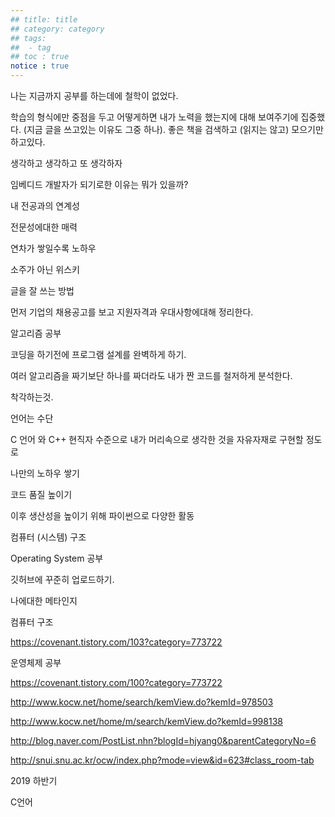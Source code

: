 ```yaml
---
## title: title
## category: category
## tags:
##  - tag
## toc : true
notice : true
---
```

나는 지금까지 공부를 하는데에 철학이 없었다.

학습의 형식에만 중점을 두고 어떻게하면 내가 노력을 했는지에 대해 보여주기에 집중했다. (지금 글을 쓰고있는 이유도 그중 하나). 좋은 책을 검색하고 (읽지는 않고) 모으기만 하고있다.



생각하고 생각하고 또 생각하자



임베디드 개발자가 되기로한 이유는 뭐가 있을까?

내 전공과의 연계성

전문성에대한 매력

연차가 쌓일수록 노하우



소주가 아닌 위스키



글을 잘 쓰는 방법





먼저 기업의 채용공고를 보고 지원자격과 우대사항에대해 정리한다.





알고리즘 공부

코딩을 하기전에 프로그램 설계를 완벽하게 하기.

여러 알고리즘을 짜기보단 하나를 짜더라도 내가 짠 코드를 철저하게 분석한다.



착각하는것.

언어는 수단



C 언어 와 C++ 현직자 수준으로 내가 머리속으로 생각한 것을 자유자재로 구현할 정도로

나만의 노하우 쌓기

코드 품질 높이기



이후 생산성을 높이기 위해 파이썬으로 다양한 활동





컴퓨터 (시스템) 구조

Operating System 공부



깃허브에 꾸준히 업로드하기.





나에대한 메타인지







컴퓨터 구조

https://covenant.tistory.com/103?category=773722



운영체제 공부

https://covenant.tistory.com/100?category=773722

http://www.kocw.net/home/search/kemView.do?kemId=978503

http://www.kocw.net/home/m/search/kemView.do?kemId=998138

http://blog.naver.com/PostList.nhn?blogId=hjyang0&parentCategoryNo=6

http://snui.snu.ac.kr/ocw/index.php?mode=view&id=623#class_room-tab











2019 하반기

C언어











